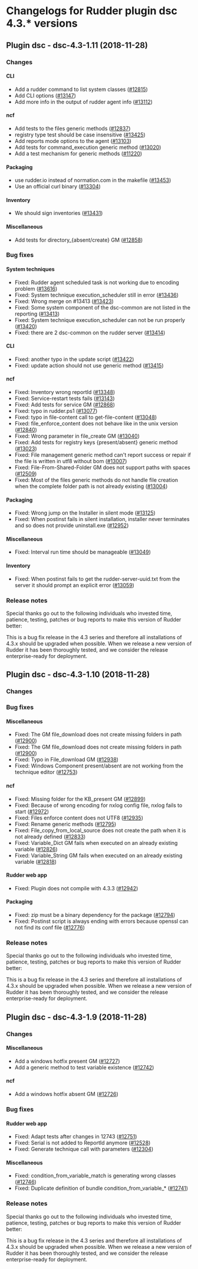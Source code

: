 # Changelogs for Rudder plugin dsc 4.3.\* versions

## <a name="dsc-4.3-1.11" > </a> Plugin dsc - dsc-4.3-1.11 (2018-11-28)

### Changes

#### CLI

  - Add a rudder command to list system classes
    ([\#12815](https://issues.rudder.io/issues/12815))
  - Add CLI options
    ([\#13147](https://issues.rudder.io/issues/13147))
  - Add more info in the output of rudder agent info
    ([\#13112](https://issues.rudder.io/issues/13112))

#### ncf

  - Add tests to the files generic methods
    ([\#12837](https://issues.rudder.io/issues/12837))
  - registry type test should be case insensitive
    ([\#13425](https://issues.rudder.io/issues/13425))
  - Add reports mode options to the agent
    ([\#13103](https://issues.rudder.io/issues/13103))
  - Add tests for command_execution generic method
    ([\#13020](https://issues.rudder.io/issues/13020))
  - Add a test mechanism for generic methods
    ([\#11220](https://issues.rudder.io/issues/11220))

#### Packaging

  - use rudder.io instead of normation.com in the makefile
    ([\#13453](https://issues.rudder.io/issues/13453))
  - Use an official curl binary
    ([\#13304](https://issues.rudder.io/issues/13304))

#### Inventory

  - We should sign inventories
    ([\#13431](https://issues.rudder.io/issues/13431))

#### Miscellaneous

  - Add tests for directory_{absent/create} GM
    ([\#12858](https://issues.rudder.io/issues/12858))

### Bug fixes

#### System techniques

  - Fixed: Rudder agent scheduled task is not working due to encoding problem
    ([\#13616](https://issues.rudder.io/issues/13616))
  - Fixed: System technique execution_scheduler still in error
    ([\#13436](https://issues.rudder.io/issues/13436))
  - Fixed: Wrong merge on #13413
    ([\#13423](https://issues.rudder.io/issues/13423))
  - Fixed: Some system component of the dsc-common are not listed in the reporting
    ([\#13413](https://issues.rudder.io/issues/13413))
  - Fixed: System technique execution_scheduler can not be run properly
    ([\#13420](https://issues.rudder.io/issues/13420))
  - Fixed: there are 2 dsc-common on the rudder server
    ([\#13414](https://issues.rudder.io/issues/13414))

#### CLI

  - Fixed: another typo in the update script
    ([\#13422](https://issues.rudder.io/issues/13422))
  - Fixed: update action should not use generic method
    ([\#13415](https://issues.rudder.io/issues/13415))

#### ncf

  - Fixed: Inventory wrong reportId
    ([\#13348](https://issues.rudder.io/issues/13348))
  - Fixed: Service-restart tests fails
    ([\#13143](https://issues.rudder.io/issues/13143))
  - Fixed: Add tests for service GM
    ([\#12868](https://issues.rudder.io/issues/12868))
  - Fixed: typo in rudder.ps1
    ([\#13077](https://issues.rudder.io/issues/13077))
  - Fixed: typo in file-content call to get-file-content
    ([\#13048](https://issues.rudder.io/issues/13048))
  - Fixed: file_enforce_content does not behave like in the unix version
    ([\#12840](https://issues.rudder.io/issues/12840))
  - Fixed: Wrong parameter in file_create GM
    ([\#13040](https://issues.rudder.io/issues/13040))
  - Fixed: Add tests for registry keys {present/absent} generic method
    ([\#13023](https://issues.rudder.io/issues/13023))
  - Fixed: File management generic method can't report success or repair if the file is written in utf8 without bom
    ([\#13007](https://issues.rudder.io/issues/13007))
  - Fixed: File-From-Shared-Folder GM does not support paths with spaces
    ([\#12509](https://issues.rudder.io/issues/12509))
  - Fixed: Most of the files generic methods do not handle file creation when the complete folder path is not already existing
    ([\#13004](https://issues.rudder.io/issues/13004))

#### Packaging

  - Fixed: Wrong jump on the Installer in silent mode
    ([\#13125](https://issues.rudder.io/issues/13125))
  - Fixed: When postinst fails in silent installation, installer never terminates and so does not provide uninstall.exe
    ([\#12952](https://issues.rudder.io/issues/12952))

#### Miscellaneous

  - Fixed: Interval run time should be manageable
    ([\#13049](https://issues.rudder.io/issues/13049))

#### Inventory

  - Fixed: When postinst fails to get  the rudder-server-uuid.txt from the server it should prompt an explicit error
    ([\#13059](https://issues.rudder.io/issues/13059))

### Release notes

Special thanks go out to the following individuals who invested time, patience, testing, patches or bug reports to make this version of Rudder better:


This is a bug fix release in the 4.3 series and therefore all installations of 4.3.x should be upgraded when possible. When we release a new version of Rudder it has been thoroughly tested, and we consider the release enterprise-ready for deployment.

## <a name="dsc-4.3-1.10" > </a> Plugin dsc - dsc-4.3-1.10 (2018-11-28)

### Changes

### Bug fixes

#### Miscellaneous

  - Fixed: The GM file_download does not create missing folders in path
    ([\#12900](https://issues.rudder.io/issues/12900))
  - Fixed: The GM file_download does not create missing folders in path
    ([\#12900](https://issues.rudder.io/issues/12900))
  - Fixed: Typo in File_download GM
    ([\#12938](https://issues.rudder.io/issues/12938))
  - Fixed: Windows Component present/absent are not working from the technique editor
    ([\#12753](https://issues.rudder.io/issues/12753))

#### ncf

  - Fixed: Missing folder for the KB_present GM
    ([\#12899](https://issues.rudder.io/issues/12899))
  - Fixed: Because of wrong encoding for nxlog config file, nxlog fails to start
    ([\#12972](https://issues.rudder.io/issues/12972))
  - Fixed: Files enforce content does not UTF8
    ([\#12935](https://issues.rudder.io/issues/12935))
  - Fixed: Rename generic methods
    ([\#12795](https://issues.rudder.io/issues/12795))
  - Fixed: File_copy_from_local_source does not create the path when it is not already defined
    ([\#12833](https://issues.rudder.io/issues/12833))
  - Fixed: Variable_Dict GM fails when executed on an already existing variable
    ([\#12826](https://issues.rudder.io/issues/12826))
  - Fixed: Variable_String GM fails when executed on an already existing variable
    ([\#12818](https://issues.rudder.io/issues/12818))

#### Rudder web app

  - Fixed: Plugin does not compile with 4.3.3
    ([\#12942](https://issues.rudder.io/issues/12942))

#### Packaging

  - Fixed: zip must be a binary dependency for the package
    ([\#12794](https://issues.rudder.io/issues/12794))
  - Fixed: Postinst script is always ending with errors because openssl can not find its conf file
    ([\#12776](https://issues.rudder.io/issues/12776))

### Release notes

Special thanks go out to the following individuals who invested time, patience, testing, patches or bug reports to make this version of Rudder better:


This is a bug fix release in the 4.3 series and therefore all installations of 4.3.x should be upgraded when possible. When we release a new version of Rudder it has been thoroughly tested, and we consider the release enterprise-ready for deployment.

## <a name="dsc-4.3-1.9" > </a> Plugin dsc - dsc-4.3-1.9 (2018-11-28)

### Changes

#### Miscellaneous

  - Add a windows hotfix present GM
    ([\#12727](https://issues.rudder.io/issues/12727))
  - Add a generic method to test variable existence
    ([\#12742](https://issues.rudder.io/issues/12742))

#### ncf

  - Add a windows hotfix absent GM
    ([\#12726](https://issues.rudder.io/issues/12726))

### Bug fixes

#### Rudder web app

  - Fixed: Adapt tests after changes in 12743 
    ([\#12751](https://issues.rudder.io/issues/12751))
  - Fixed: Serial is not added to ReportId anymore
    ([\#12528](https://issues.rudder.io/issues/12528))
  - Fixed: Generate technique call with parameters
    ([\#12304](https://issues.rudder.io/issues/12304))

#### Miscellaneous

  - Fixed: condition_from_variable_match is generating wrong classes
    ([\#12746](https://issues.rudder.io/issues/12746))
  - Fixed: Duplicate definition of bundle condition_from_variable_*
    ([\#12741](https://issues.rudder.io/issues/12741))

### Release notes

Special thanks go out to the following individuals who invested time, patience, testing, patches or bug reports to make this version of Rudder better:


This is a bug fix release in the 4.3 series and therefore all installations of 4.3.x should be upgraded when possible. When we release a new version of Rudder it has been thoroughly tested, and we consider the release enterprise-ready for deployment.


